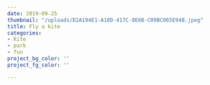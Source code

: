 ```yaml
---
date: 2019-09-25
thumbnail: "/uploads/D2A194E1-A18D-417C-8E6B-C09BC065E94B.jpeg"
title: Fly a kite
categories:
- Kite
- park
- fun
project_bg_color: ''
project_fg_color: ''

---
```

